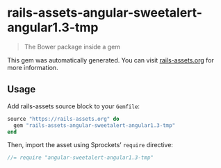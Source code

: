 # rails-assets-angular-sweetalert-angular1.3-tmp

> The Bower package inside a gem

This gem was automatically generated. You can visit [rails-assets.org](https://rails-assets.org) for more information.

## Usage

Add rails-assets source block to your `Gemfile`:

```ruby
source "https://rails-assets.org" do
  gem "rails-assets-angular-sweetalert-angular1.3-tmp"
end

```

Then, import the asset using Sprockets’ `require` directive:

```js
//= require "angular-sweetalert-angular1.3-tmp"
```
